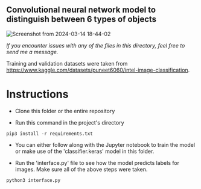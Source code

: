 ## Convolutional neural network model to distinguish between 6 types of objects ##

![Screenshot from 2024-03-14 18-44-02](https://github.com/LambdaKappa/Machine-Learning/assets/153376810/046c47fa-2181-439f-bac8-6858e764c1fc)


_If you encounter issues with any of the files in this directory, feel free to send me a message._ 

Training and validation datasets were taken from https://www.kaggle.com/datasets/puneet6060/intel-image-classification.

# Instructions #
- Clone this folder or the entire repository

- Run this command in the project's directory
```
pip3 install -r requirements.txt
```

- You can either follow along with the Jupyter notebook to train the model or make use of the 'classifier.keras' model in this folder.


- Run the 'interface.py' file to see how the model predicts labels for images. Make sure all of the above steps were taken.
```
python3 interface.py

